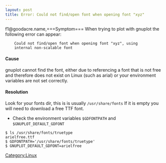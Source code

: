 ```yaml
---
layout: post 
title: Error: Could not find/open font when opening font "xyz"
---
```


f1\@goodacre.name,===Symptom=== When trying to plot with gnuplot the
following error can appear:

        Could not find/open font when opening font "xyz", using
        internal non-scalable font

#### Cause

gnuplot cannot find the font, either due to referencing a font that is
not free and therefore does not exist on Linux (such as arial) or your
environment variables are not set correctly.

#### Resolution

Look for your fonts dir, this is is usually `/usr/share/fonts` If it is
empty you will need to download a free TTF font.

-   Check the environment variables `$GDFONTPATH` and
    `$GNUPLOT_DEFAULT_GDFONT`

<!-- -->

    $ ls /usr/share/fonts/truetype
    arielfree.ttf
    $ GDFONTPATH='/usr/share/fonts/truetype'
    $ GNUPLOT_DEFAULT_GDFONT=arielfree

[Category:Linux](Category:Linux "wikilink")
